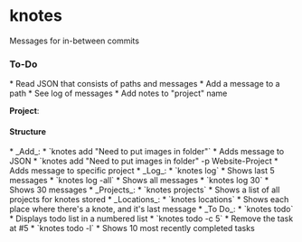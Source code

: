 # knotes
Messages for in-between commits

<h3>To-Do</h3>
* Read JSON that consists of paths and messages
* Add a message to a path
* See log of messages
* Add notes to "project" name

__Project__: 

<h4>Structure</h4>
* _Add_: 
	* `knotes add "Need to put images in folder"`
		* Adds message to JSON
	* `knotes add "Need to put images in folder" -p Website-Project
		* Adds message to specific project
* _Log_: 
	* `knotes log`
		* Shows last 5 messages
	* `knotes log -all`
		* Shows all messages
	* `knotes log 30`
		* Shows 30 messages
* _Projects_:
	* `knotes projects`
		* Shows a list of all projects for knotes stored
* _Locations_:
	* `knotes locations`
		* Shows each place where there's a knote, and it's last message
* _To Do_:
	* `knotes todo`
		* Displays todo list in a numbered list
	* `knotes todo -c 5`
		* Remove the task at #5
	* `knotes todo -l`
		* Shows 10 most recently completed tasks


